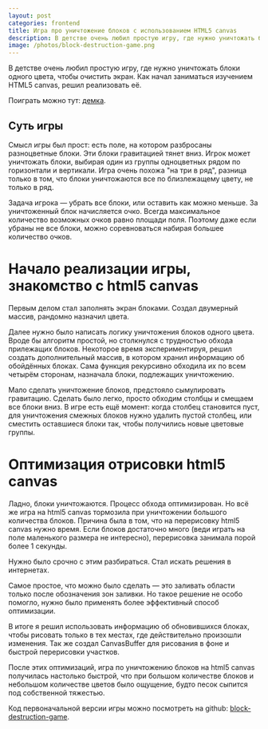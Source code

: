 ```yaml
---
layout: post
categories: frontend
title: Игра про уничтожение блоков с использованием HTML5 canvas
description: В детстве очень любил простую игру, где нужно уничтожать блоки одного цвета, чтобы очистить экран. Как начал заниматься изучением HTML5 canvas, решил реализовать её.
image: /photos/block-destruction-game.png
---
```


В детстве очень любил простую игру, где нужно уничтожать блоки одного цвета, чтобы очистить экран. Как начал заниматься изучением HTML5 canvas, решил реализовать её.

Поиграть можно тут: [демка](/projects/block-destruction-game).

## Суть игры

Смысл игры был прост: есть поле, на котором разбросаны разноцветные блоки. Эти блоки гравитацией тянет вниз. Игрок может уничтожать блоки, выбирая один из группы одноцветных рядом по горизонтали и вертикали. Игра очень похожа "на три в ряд", разница только в том, что блоки уничтожаются все по близлежащему цвету, не только в ряд.

Задача игрока &mdash; убрать все блоки, или оставить как можно меньше. За уничтоженный блок начисляется очко. Всегда максимальное количество возможных очков равно площади поля. Поэтому даже если убраны не все блоки, можно соревноваться набирая большее количество очков.

# Начало реализации игры, знакомство с html5 canvas

Первым делом стал заполнять экран блоками. Создал двумерный массив, рандомно назначил цвета.

Далее нужно было написать логику уничтожения блоков одного цвета. Вроде бы алгоритм простой, но столкнулся с трудностью обхода прилежащих блоков. Некоторое время экспериментируя, решил создать дополнительный массив, в котором хранил информацию об обойдённых блоках. Сама функция рекурсивно обходила их по всем четырём сторонам, назначала блоки, подлежащих уничтожению.

Мало сделать уничтожение блоков, предстояло сымулировать гравитацию. Сделать было легко, просто обходим столбцы и смещаем все блоки вниз. В игре есть ещё момент: когда столбец становится пуст, для уничтожения смежных блоков нужно удалить пустой столбец, или сместить оставшиеся блоки так, чтобы получились новые цветовые группы.

# Оптимизация отрисовки html5 canvas

Ладно, блоки уничтожаются. Процесс обхода оптимизирован. Но всё же игра на html5 canvas тормозила при уничтожении большого количества блоков. Причина была в том, что на перерисовку html5 canvas нужно время. Если блоков достаточно много (веди играть на поле маленького размера не интересно), перерисовка занимала порой более 1 секунды.

Нужно было срочно с этим разбираться. Стал искать решения в интернетах.

Самое простое, что можно было сделать &mdash; это заливать области только после обозначения зон заливки. Но такое решение не особо помогло, нужно было применять более эффективный способ оптимизации.

В итоге я решил использовать информацию об обновившихся блоках, чтобы рисовать только в тех местах, где действительно произошли изменения. Так же создал CanvasBuffer для рисования в фоне и быстрой перерисовки участков.

После этих оптимизаций, игра по уничтожению блоков на html5 canvas получилась настолько быстрой, что при большом количестве блоков и небольшом количестве цветов было ощущение, будто песок сыпится под собственной тяжестью.

Код первоначальной версии игры можно посмотреть на github: [block-destruction-game](https://github.com/fagcinsk/block-destruction-game).